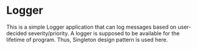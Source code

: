 # Logger

This is a simple Logger application that can log messages based on user-decided severity/priority.
A logger is supposed to be available for the lifetime of program. Thus, Singleton design pattern is used here.
